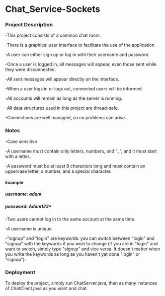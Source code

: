 # Chat_Service-Sockets
### Project Description

-This project consists of a common chat room.

-There is a graphical user interface to facilitate the use of the application.

-A user can either sign up or log in with their username and password.

-Once a user is logged in, all messages will appear, even those sent while they were disconnected.

-All sent messages will appear directly on the interface.

-When a user logs in or logs out, connected users will be informed.

-All accounts will remain as long as the server is running.

-All data structures used in this project are thread-safe.

-Connections are well managed, so no problems can arise.

### Notes

-Case sensitive

-A username must contain only letters, numbers, and "_", and it must start with a letter.

-A password must be at least 8 characters long and must contain an uppercase letter, a number, and a special character.

#### Example

##### username: adam

##### password: Adam123*

-Two users cannot log in to the same account at the same time.

-A username is unique.

-"signup" and "login" are keywords: you can switch between "login" and "signup" with the keywords if you wish to change (if you are in "login" and want to switch, simply type "signup" and vice versa. It doesn't matter when you write the keywords as long as you haven't yet done "login" or "signup").

### Deployment

To deploy the project, simply run ChatServer.java, then as many instances of ChatClient.java as you want and chat.
